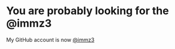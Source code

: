 # You are probably looking for the @immz3

My GitHub account is now [@immz3](https://github.com/immz3)

